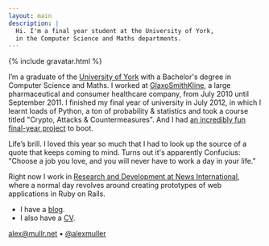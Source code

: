 ```yaml
---
layout: main
description: |
  Hi. I'm a final year student at the University of York,
  in the Computer Science and Maths departments.
---
```


{% include gravatar.html %}

I’m a graduate of the [University of York][york] with a Bachelor's degree in
Computer Science and Maths. I worked at [GlaxoSmithKline][gsk], a large
pharmaceutical and consumer healthcare company, from July 2010 until September
2011. I finished my final year of university in July 2012, in which I learnt
loads of Python, a ton of probability & statistics and took a course titled
"Crypto, Attacks & Countermeasures". And I had [an incredibly fun final-year
project][csproj] to boot.

Life’s brill. I loved this year so much that I had to look up the source of a
quote that keeps coming to mind. Turns out it's apparently Confucius: "Choose
a job you love, and you will never have to work a day in your life."

Right now I work in [Research and Development at News
International][newsintrd], where a normal day revolves around creating
prototypes of web applications in Ruby on Rails.

<!--

  Not many days are normal, though. There's that time we made a piñata.

-->

- I have a [blog][].
- I also have a [CV][].

<alex@mullr.net> &bull; [@alexmuller][twitter]

[york]: http://www.york.ac.uk/
[gsk]: http://www.gsk.com/
[csproj]: /blog/2012/03/constrained-optimisation-allocate-modules-york/
[blog]: /blog/
[cv]: /cv/
[newsintrd]: http://labs.newsint.co.uk/
[twitter]: https://twitter.com/alexmuller
